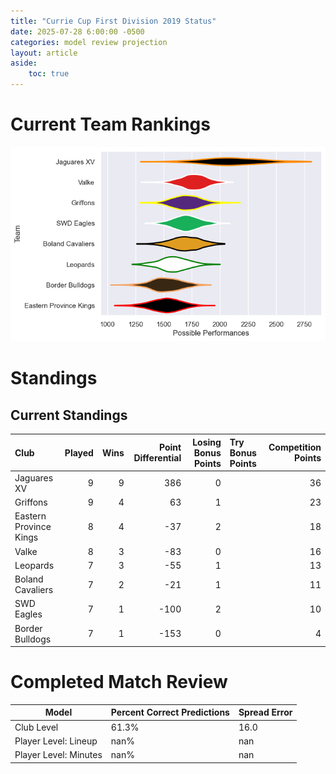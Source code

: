 ```yaml
---  
title: "Currie Cup First Division 2019 Status"  
date: 2025-07-28 6:00:00 -0500  
categories: model review projection  
layout: article  
aside:  
    toc: true  
---
```

# Current Team Rankings


![Club Rankings](plots/rankings_Currie_Cup_First_Division_2019.png)
# Standings

## Current Standings


| Club                   |   Played |   Wins |   Point Differential |   Losing Bonus Points | Try Bonus Points   |   Competition Points |
|:-----------------------|---------:|-------:|---------------------:|----------------------:|:-------------------|---------------------:|
| Jaguares XV            |        9 |      9 |                  386 |                     0 |                    |                   36 |
| Griffons               |        9 |      4 |                   63 |                     1 |                    |                   23 |
| Eastern Province Kings |        8 |      4 |                  -37 |                     2 |                    |                   18 |
| Valke                  |        8 |      3 |                  -83 |                     0 |                    |                   16 |
| Leopards               |        7 |      3 |                  -55 |                     1 |                    |                   13 |
| Boland Cavaliers       |        7 |      2 |                  -21 |                     1 |                    |                   11 |
| SWD Eagles             |        7 |      1 |                 -100 |                     2 |                    |                   10 |
| Border Bulldogs        |        7 |      1 |                 -153 |                     0 |                    |                    4 |



# Completed Match Review


| Model | Percent Correct Predictions | Spread Error |
| ------ | ------ | ------ |
| Club Level | 61.3% | 16.0 |
| Player Level: Lineup | nan% | nan |
| Player Level: Minutes | nan% | nan |


